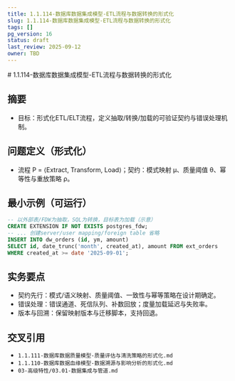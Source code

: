 ```yaml
---
title: 1.1.114-数据库数据集成模型-ETL流程与数据转换的形式化
slug: 1.1.114-数据库数据集成模型-ETL流程与数据转换的形式化
tags: []
pg_version: 16
status: draft
last_review: 2025-09-12
owner: TBD
---
```


﻿# 1.1.114-数据库数据集成模型-ETL流程与数据转换的形式化

## 摘要

- 目标：形式化ETL/ELT流程，定义抽取/转换/加载的可验证契约与错误处理机制。

## 问题定义（形式化）

- 流程 P = ⟨Extract, Transform, Load⟩；契约：模式映射 μ、质量阈值 θ、幂等性与重放策略 ρ。

## 最小示例（可运行）

```sql
-- 以外部表/FDW为抽取，SQL为转换，目标表为加载（示意）
CREATE EXTENSION IF NOT EXISTS postgres_fdw;
-- ... 创建server/user mapping/foreign table 省略
INSERT INTO dw_orders (id, ym, amount)
SELECT id, date_trunc('month', created_at), amount FROM ext_orders
WHERE created_at >= date '2025-09-01';
```

## 实务要点

- 契约先行：模式/语义映射、质量阈值、一致性与幂等策略在设计期确定。
- 错误处理：错误通道、死信队列、补数回放；度量加载延迟与失败率。
- 版本与回溯：保留映射版本与迁移脚本，支持回退。

## 交叉引用

- `1.1.111-数据库数据质量模型-质量评估与清洗策略的形式化.md`
- `1.1.110-数据库数据血缘模型-数据溯源与影响分析的形式化.md`
- `03-高级特性/03.01-数据集成与管道.md`
